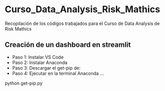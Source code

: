 # Curso_Data_Analysis_Risk_Mathics
Recopilación de los códigos trabajados para el Curso de Data Analysis de Risk Mathics


## Creación de un dashboard en streamlit

- Paso 1: Instalar VS Code
- Paso 2: Instalar Anaconda
- Paso 3: Descargar el get-pip de:
- Paso 4: Ejecutar en la terminal Anaconda ... 

python get-pip.py

